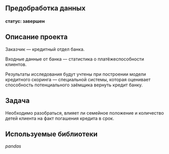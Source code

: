 ## Предобработка данных
#### статус: завершен
## Описание проекта

Заказчик — кредитный отдел банка.

Входные данные от банка — статистика о платёжеспособности клиентов.

Результаты исследования будут учтены при построении модели кредитного скоринга — специальной системы, которая оценивает способность потенциального заёмщика вернуть кредит банку.

## Задача

Необходимо разобраться, влияет ли семейное положение и количество детей клиента на факт погашения кредита в срок.  

## Используемые библиотеки
*pandas*
